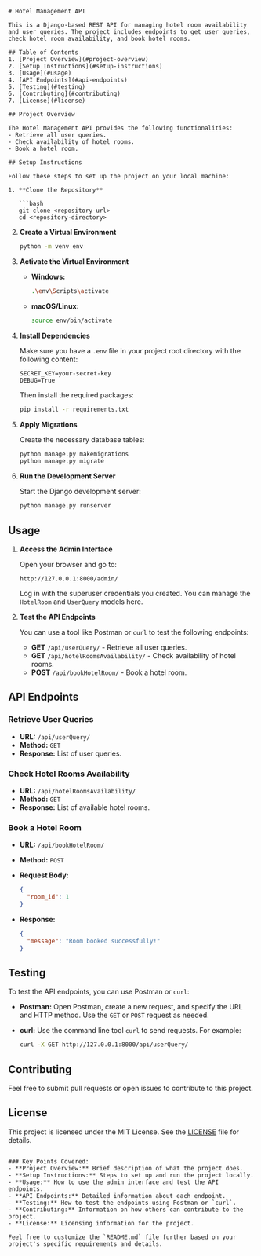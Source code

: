 ```
# Hotel Management API

This is a Django-based REST API for managing hotel room availability and user queries. The project includes endpoints to get user queries, check hotel room availability, and book hotel rooms.

## Table of Contents
1. [Project Overview](#project-overview)
2. [Setup Instructions](#setup-instructions)
3. [Usage](#usage)
4. [API Endpoints](#api-endpoints)
5. [Testing](#testing)
6. [Contributing](#contributing)
7. [License](#license)

## Project Overview

The Hotel Management API provides the following functionalities:
- Retrieve all user queries.
- Check availability of hotel rooms.
- Book a hotel room.

## Setup Instructions

Follow these steps to set up the project on your local machine:

1. **Clone the Repository**

   ```bash
   git clone <repository-url>
   cd <repository-directory>
   ```

2. **Create a Virtual Environment**

   ```bash
   python -m venv env
   ```

3. **Activate the Virtual Environment**

   - **Windows:**

     ```bash
     .\env\Scripts\activate
     ```

   - **macOS/Linux:**

     ```bash
     source env/bin/activate
     ```

4. **Install Dependencies**

   Make sure you have a `.env` file in your project root directory with the following content:
   
   ```env
   SECRET_KEY=your-secret-key
   DEBUG=True
   ```

   Then install the required packages:

   ```bash
   pip install -r requirements.txt
   ```

5. **Apply Migrations**

   Create the necessary database tables:

   ```bash
   python manage.py makemigrations
   python manage.py migrate
   ```

6. **Run the Development Server**

   Start the Django development server:

   ```bash
   python manage.py runserver
   ```

## Usage

1. **Access the Admin Interface**

   Open your browser and go to:

   ```
   http://127.0.0.1:8000/admin/
   ```

   Log in with the superuser credentials you created. You can manage the `HotelRoom` and `UserQuery` models here.

2. **Test the API Endpoints**

   You can use a tool like Postman or `curl` to test the following endpoints:

   - **GET** `/api/userQuery/` - Retrieve all user queries.
   - **GET** `/api/hotelRoomsAvailability/` - Check availability of hotel rooms.
   - **POST** `/api/bookHotelRoom/` - Book a hotel room.

## API Endpoints

### Retrieve User Queries

- **URL:** `/api/userQuery/`
- **Method:** `GET`
- **Response:** List of user queries.

### Check Hotel Rooms Availability

- **URL:** `/api/hotelRoomsAvailability/`
- **Method:** `GET`
- **Response:** List of available hotel rooms.

### Book a Hotel Room

- **URL:** `/api/bookHotelRoom/`
- **Method:** `POST`
- **Request Body:**

  ```json
  {
    "room_id": 1
  }
  ```

- **Response:**

  ```json
  {
    "message": "Room booked successfully!"
  }
  ```

## Testing

To test the API endpoints, you can use Postman or `curl`:

- **Postman:** Open Postman, create a new request, and specify the URL and HTTP method. Use the `GET` or `POST` request as needed.

- **curl:** Use the command line tool `curl` to send requests. For example:

  ```bash
  curl -X GET http://127.0.0.1:8000/api/userQuery/
  ```

## Contributing

Feel free to submit pull requests or open issues to contribute to this project.

## License

This project is licensed under the MIT License. See the [LICENSE](LICENSE) file for details.

```

### Key Points Covered:
- **Project Overview:** Brief description of what the project does.
- **Setup Instructions:** Steps to set up and run the project locally.
- **Usage:** How to use the admin interface and test the API endpoints.
- **API Endpoints:** Detailed information about each endpoint.
- **Testing:** How to test the endpoints using Postman or `curl`.
- **Contributing:** Information on how others can contribute to the project.
- **License:** Licensing information for the project.

Feel free to customize the `README.md` file further based on your project's specific requirements and details.
